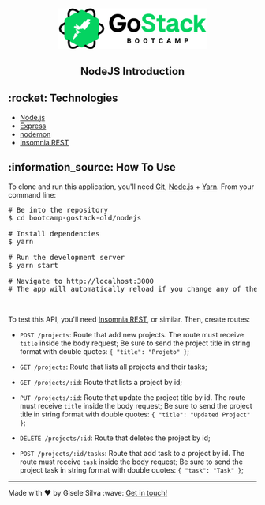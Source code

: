 <div id="readme" class="Box-body readme blob js-code-block-container">
  <article class="markdown-body entry-content p-3 p-md-6" itemprop="text">
    <h3 align="center">
      <img alt="GoStack" src="https://github.com/gisabernardess/bootcamp-gostack-old/blob/main/.github/logo-gostack.png" width="300px" style="max-width:100%;">
    </h3>
    <h2 align="center">NodeJS Introduction</h2>
    <h2>:rocket: Technologies </h2>
    <ul>
      <li><a href="https://nodejs.org/" rel="nofollow">Node.js</a></li>
      <li><a href="https://expressjs.com/" rel="nofollow">Express</a></li>
      <li><a href="https://nodemon.io/" rel="nofollow">nodemon</a></li>
      <li><a href="https://insomnia.rest/" rel="nofollow">Insomnia REST</a></li>
    </ul>
    <h2>:information_source: How To Use </h2>
    <p>To clone and run this application, you'll need <a href="https://git-scm.com" rel="nofollow">Git</a>, <a href="https://nodejs.org/" rel="nofollow">Node.js</a> + <a href="https://legacy.yarnpkg.com" rel="nofollow">Yarn</a>. From your command line:</p>
    <div class="highlight highlight-source-shell">
      <pre><span class="pl-c"><span class="pl-c">#</span> Be into the repository</span> 
$ <span class="pl-c1">cd</span> bootcamp-gostack-old/nodejs <br/>
<span class="pl-c"><span class="pl-c">#</span> Install dependencies</span>
$ yarn <br/>
<span class="pl-c"><span class="pl-c">#</span> Run the development server</span>
$ yarn start <br/>
<span class="pl-c"><span class="pl-c">#</span> Navigate to http://localhost:3000</span>
<span class="pl-c"><span class="pl-c">#</span> The app will automatically reload if you change any of the source files.</span></pre>
</div>
    <br/>
    <p>To test this API, you'll need <a href="https://insomnia.rest/" rel="nofollow">Insomnia REST</a>, or similar. Then, create routes:</p>
    <ul>
      <li>
        <p><code>POST /projects</code>: Route that add new projects. The route must receive <code>title</code> inside the body request; Be sure to send the project title in string format with double quotes: <code>{ "title": "Projeto" }</code>;</p>
      </li>
      <li>
        <p><code>GET /projects</code>: Route that lists all projects and their tasks;</p>
      </li>
      <li>
        <p><code>GET /projects/:id</code>: Route that lists a project by id;</p>
      </li>
      <li>
        <p><code>PUT /projects/:id</code>: Route that update the project title by id. The route must receive <code>title</code> inside the body request; Be sure to send the project title in string format with double quotes: <code>{ "title": "Updated Project" }</code>;
      </li>
      <li>
        <p><code>DELETE /projects/:id</code>: Route that deletes the project by id;</p>
      </li>
      <li>
        <p><code>POST /projects/:id/tasks</code>: Route that add task to a project by id. The route must receive <code>task</code> inside the body request; Be sure to send the project task in string format with double quotes: <code>{ "task": "Task" }</code>;</p>
      </li>
    </ul>
    <hr>
    <p>Made with ♥ by Gisele Silva :wave: <a href="https://www.linkedin.com/in/gisabernardess/" rel="nofollow">Get in touch!</a></p>
  </article>
</div>

